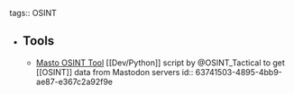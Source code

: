 tags:: OSINT

- ## Tools
	- [Masto OSINT Tool](https://github.com/C3n7ral051nt4g3ncy/Masto) [[Dev/Python]] script by @OSINT_Tactical to get [[OSINT]] data from Mastodon servers
	  id:: 63741503-4895-4bb9-ae87-e367c2a92f9e